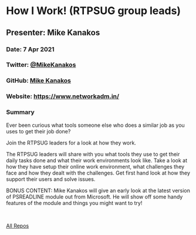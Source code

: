 # How I Work! (RTPSUG group leads)

## Presenter: Mike Kanakos

### Date: 7 Apr 2021

### Twitter: [@MikeKanakos](https://twitter.com/MikeKanakos)

### GitHub: [Mike Kanakos](https://github.com/compwiz32)

### Website: <https://www.networkadm.in/>

### Summary

Ever been curious what tools someone else who does a similar job as you uses to get their job done?

Join the RTPSUG leaders for a look at how they work.

The RTPSUG leaders will share with you what tools they use to get their daily tasks done and what their work environments look like. Take a look at how they have setup their online work environment, what challenges they face and how they dealt with the challenges. Get first hand look at how they support their users and solve issues.

BONUS CONTENT: Mike Kanakos will give an early look at the latest version of PSREADLINE module out from Microsoft. He will show off some handy features of the module and things you might want to try!

&nbsp;
&nbsp;

[All Repos](https://github.com/compwiz32?tab=repositories)  
